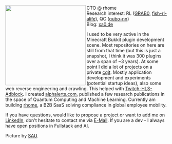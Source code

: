 <p float="left">
  <img src='https://github.com/instance01/instance01/blob/master/pic.jpg' width='250' align="left">
  <p float="left">
 
  CTO @ rhome<br>
  Research interest: RL ([GRAB0](https://github.com/instance01/GRAB0), [fish-rl-alife](https://github.com/instance01/fish-rl-alife)), QC ([qubo-nn](https://github.com/instance01/qubo-nn))<br>
  Blog: [xa0.de](https://blog.xa0.de/list)<br>
  
  I used to be very active in the Minecraft Bukkit plugin development scene. Most repositories on here are still from that time (but this is just a snapshot, I think it was 300 plugins over a span of ~3 years). At some point I did a lot of projects on a private [cgit](https://pi.instancedev.com/cgit/). Mostly application development and experiments (potential startup ideas), also some web reverse engineering and crawling. This helped with [Twitch-HLS-Adblock](https://github.com/instance01/Twitch-HLS-AdBlock). I created [alphalerts.com](https://alphalerts.com/), published a few research publications in the space of Quantum Computing and Machine Learning. Currently am building [rhome](https://www.rhome.world/), a B2B SaaS solving compliance in global employee mobility.
  
  If you have questions, would like to propose a project or want to add me on [LinkedIn](https://www.linkedin.com/in/daniel-ratke/), don't hesitate to contact me via [E-Mail](mailto:whodis@instancedev.com). If you are a dev - I always have open positions in Fullstack and AI.
  
  Picture by [SAU](https://twitter.com/bysau_/status/1281590003701813254).
  </p>
</p>
